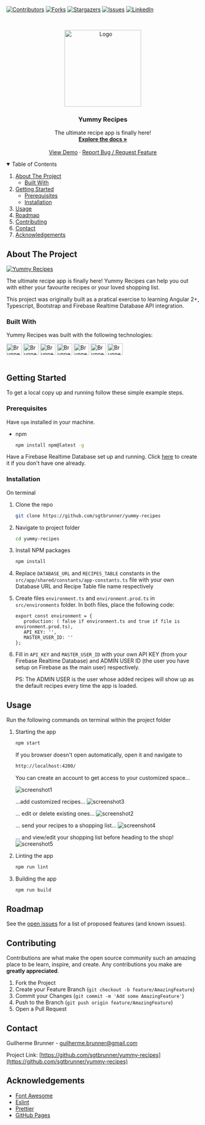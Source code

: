 <!-- PROJECT SHIELDS -->
<!--
*** I'm using markdown "reference style" links for readability.
*** Reference links are enclosed in brackets [ ] instead of parentheses ( ).
*** See the bottom of this document for the declaration of the reference variables
*** for contributors-url, forks-url, etc. This is an optional, concise syntax you may use.
*** https://www.markdownguide.org/basic-syntax/#reference-style-links
-->

[![Contributors][contributors-shield]][contributors-url]
[![Forks][forks-shield]][forks-url]
[![Stargazers][stars-shield]][stars-url]
[![Issues][issues-shield]][issues-url]
[![LinkedIn][linkedin-shield]][linkedin-url]

<!-- PROJECT LOGO -->
<br />
<p align="center">
  <a href="https://github.com/sgtbrunner/yummy-recipes">
    <img src="src/assets/img/logo.png" alt="Logo" height="200">
  </a>

  <h3 align="center">Yummy Recipes</h3>

  <p align="center">
    The ultimate recipe app is finally here!
    <br />
    <a href="https://github.com/sgtbrunner/yummy-recipes"><strong>Explore the docs »</strong></a>
    <br />
    <br />
    <a href="https://sgtbrunner.github.io/yummy-recipes/">View Demo</a>
    ·
    <a href="https://github.com/sgtbrunner/yummy-recipes/issues">Report Bug / Request Feature</a>
  </p>
</p>

<!-- TABLE OF CONTENTS -->
<details open="open">
  <summary>Table of Contents</summary>
  <ol>
    <li>
      <a href="#about-the-project">About The Project</a>
      <ul>
        <li><a href="#built-with">Built With</a></li>
      </ul>
    </li>
    <li>
      <a href="#getting-started">Getting Started</a>
      <ul>
        <li><a href="#prerequisites">Prerequisites</a></li>
        <li><a href="#installation">Installation</a></li>
      </ul>
    </li>
    <li><a href="#usage">Usage</a></li>
    <li><a href="#roadmap">Roadmap</a></li>
    <li><a href="#contributing">Contributing</a></li>
    <li><a href="#contact">Contact</a></li>
    <li><a href="#acknowledgements">Acknowledgements</a></li>
  </ol>
</details>

<!-- ABOUT THE PROJECT -->
## About The Project

[![Yummy Recipes][product-screenshot]](https://sgtbrunner.github.io/yummy-recipes/)

The ultimate recipe app is finally here! Yummy Recipes can help you out with either your favourite recipes or your loved shopping list.

This project was originally built as a pratical exercise to learning Angular 2+, Typescript, Bootstrap and Firebase Realtime Database API integration.

### Built With

  Yummy Recipes was built with the following technologies:

  <div>
    <img align="center" alt="Brunner-HTML" height="30" width="40" src="https://raw.githubusercontent.com/devicons/devicon/master/icons/html5/html5-original.svg">
    <img align="center" alt="Brunner-CSS" height="30" width="40" src="https://raw.githubusercontent.com/devicons/devicon/master/icons/css3/css3-original.svg">
    <img align="center" alt="Brunner-Js" height="30" width="40" src="https://raw.githubusercontent.com/devicons/devicon/master/icons/javascript/javascript-plain.svg">
    <img align="center" alt="Brunner-Ts" height="30" width="40" src="https://raw.githubusercontent.com/devicons/devicon/master/icons/typescript/typescript-plain.svg">
    <img align="center" alt="Brunner-Angular" height="30" width="40" src="https://raw.githubusercontent.com/devicons/devicon/master/icons/angularjs/angularjs-plain.svg">
    <img align="center" alt="Brunner-Firebase" height="30" width="40" src="https://raw.githubusercontent.com/devicons/devicon/master/icons/firebase/firebase-plain.svg">
    <img align="center" alt="Brunner-Bootstrap" height="30" width="40" src="https://raw.githubusercontent.com/devicons/devicon/master/icons/bootstrap/bootstrap-plain.svg">    
  </div>
  <br />

<!-- GETTING STARTED -->
## Getting Started

To get a local copy up and running follow these simple example steps.

### Prerequisites

Have `npm` installed in your machine.  
* npm
  ```sh
  npm install npm@latest -g
  ```

Have a Firebase Realtime Database set up and running. Click [here](https://firebase.google.com/) to create it if you don't have one already.

### Installation
  On terminal

1. Clone the repo
   ```sh
   git clone https://github.com/sgtbrunner/yummy-recipes
   ```
2. Navigate to project folder
   ```sh
   cd yummy-recipes
   ```  
3. Install NPM packages
   ```sh
   npm install
   ```

4. Replace `DATABASE_URL` and `RECIPES_TABLE` constants in the `src/app/shared/constants/app-constants.ts` file with your own Database URL and Recipe Table file name respectively

5. Create files `environment.ts` and `environment.prod.ts` in `src/environments` folder. In both files, place the following code:
   ```
   export const environment = {
      production: ( false if environment.ts and true if file is environment.prod.ts),
      API_KEY: '',
      MASTER_USER_ID: ''
   };
   ```

6. Fill in `API_KEY` and `MASTER_USER_ID` with your own API KEY (from your Firebase Realtime Database) and ADMIN USER ID (the user you have setup on Firebase as the main user) respectively.

    PS: The ADMIN USER is the user whose added recipes will show up as the default recipes every time the app is loaded.

<!-- USAGE EXAMPLES -->
## Usage
  Run the following commands on terminal within the project folder

1. Starting the app
   ```sh
   npm start
   ```
   If you browser doesn't open automatically, open it and navigate to
   ```sh
   http://localhost:4200/
   ```

    You can create an account to get access to your customized space...

    ![screenshot1](src/assets/img/screenshot1.jpg)

    ...add customized recipes...
    ![screenshot3](src/assets/img/screenshot3.jpg)

    ... edit or delete existing ones...
    ![screenshot2](src/assets/img/screenshot2.jpg)

    ... send your recipes to a shopping list...
    ![screenshot4](src/assets/img/screenshot4.jpg)

    ... and view/edit your shopping list before heading to the shop!
    ![screenshot5](src/assets/img/screenshot5.jpg)

2. Linting the app
   ```sh
   npm run lint
   ```

3. Building the app
   ```sh
   npm run build
   ```

<!-- ROADMAP -->
## Roadmap
See the [open issues](https://github.com/sgtbrunner/yummy-recipes/issues) for a list of proposed features (and known issues).

<!-- CONTRIBUTING -->
## Contributing

Contributions are what make the open source community such an amazing place to be learn, inspire, and create. Any contributions you make are **greatly appreciated**.

1. Fork the Project
2. Create your Feature Branch (`git checkout -b feature/AmazingFeature`)
3. Commit your Changes (`git commit -m 'Add some AmazingFeature'`)
4. Push to the Branch (`git push origin feature/AmazingFeature`)
5. Open a Pull Request


<!-- CONTACT -->
## Contact

Guilherme Brunner - guilherme.brunner@gmail.com

Project Link: [https://github.com/sgtbrunner/yummy-recipes](https://github.com/sgtbrunner/yummy-recipes)


<!-- ACKNOWLEDGEMENTS -->
## Acknowledgements
* [Font Awesome](https://fontawesome.com/)
* [Eslint](https://eslint.org/)
* [Prettier](https://prettier.io/)
* [GitHub Pages](https://pages.github.com)

<!-- MARKDOWN LINKS & IMAGES -->
<!-- https://www.markdownguide.org/basic-syntax/#reference-style-links -->
[contributors-shield]: https://img.shields.io/github/contributors/sgtbrunner/yummy-recipes.svg?style=for-the-badge
[contributors-url]: https://github.com/sgtbrunner/yummy-recipes/graphs/contributors
[forks-shield]: https://img.shields.io/github/forks/sgtbrunner/yummy-recipest.svg?style=for-the-badge
[forks-url]: https://github.com/sgtbrunner/yummy-recipes/network/members
[stars-shield]: https://img.shields.io/github/stars/sgtbrunner/yummy-recipes.svg?style=for-the-badge
[stars-url]: https://github.com/sgtbrunner/yummy-recipes/stargazers
[issues-shield]: https://img.shields.io/github/issues/sgtbrunner/yummy-recipes.svg?style=for-the-badge
[issues-url]: https://github.com/sgtbrunner/yummy-recipes/issues
[linkedin-shield]: https://img.shields.io/badge/-LinkedIn-black.svg?style=for-the-badge&logo=linkedin&colorB=555
[linkedin-url]: https://linkedin.com/in/guilherme-brunner
[product-screenshot]: src/assets/img/screenshot.jpg